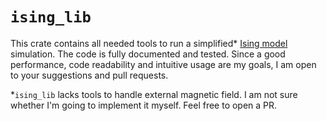 # `ising_lib`
This crate contains all needed tools to run a simplified* [Ising model] simulation. The code is fully documented and tested. Since a good performance, code readability and intuitive usage are my goals, I am open to your suggestions and pull requests.

\*`ising_lib` lacks tools to handle external magnetic field. I am not sure whether I'm going to implement it myself. Feel free to open a PR.

[Ising model]:https://en.wikipedia.org/wiki/Ising_model
